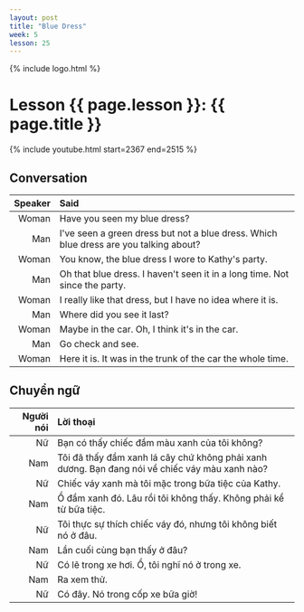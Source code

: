 ```yaml
---
layout: post
title: "Blue Dress"
week: 5
lesson: 25
---
```


{% include logo.html %}
  
# Lesson {{ page.lesson }}: {{ page.title }}

{% include youtube.html start=2367 end=2515 %}

## Conversation

Speaker | Said
---: | :---
Woman | Have you seen my blue dress?
Man | I've seen a green dress but not a blue dress. Which blue dress are you talking about?
Woman | You know, the blue dress I wore to Kathy's party.
Man | Oh that blue dress. I haven't seen it in a long time. Not since the party.
Woman | I really like that dress, but I have no idea where it is.
Man | Where did you see it last?
Woman | Maybe in the car. Oh, I think it's in the car.
Man | Go check and see.
Woman | Here it is. It was in the trunk of the car the whole time.

## Chuyển ngữ

Người nói | Lời thoại
---: | :---
Nữ | Bạn có thấy chiếc đầm màu xanh của tôi không?
Nam | Tôi đã thấy đầm xanh lá cây chứ không phải xanh dương. Bạn đang nói về chiếc váy màu xanh nào?
Nữ | Chiếc váy xanh mà tôi mặc trong bữa tiệc của Kathy.
Nam | Ồ đầm xanh đó. Lâu rồi tôi không thấy. Không phải kể từ bữa tiệc.
Nữ | Tôi thực sự thích chiếc váy đó, nhưng tôi không biết nó ở đâu.
Nam | Lần cuối cùng bạn thấy ở đâu?
Nữ | Có lẽ trong xe hơi. Ồ, tôi nghĩ nó ở trong xe.
Nam | Ra xem thử.
Nữ | Có đây. Nó trong cốp xe bữa giờ!
